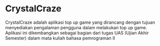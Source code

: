 # CrystalCraze
CrystalCraze adalah aplikasi top up game yang dirancang dengan tujuan menyediakan pengalaman pengguna dalam melakukan top up game. Aplikasi ini dikembangkan sebagai bagian dari tugas UAS (Ujian Akhir Semester) dalam mata kuliah bahasa pemrograman II

